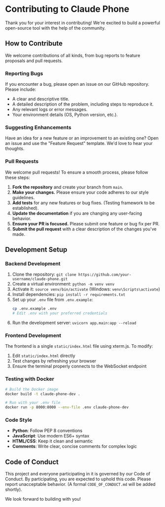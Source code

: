 # Contributing to Claude Phone

Thank you for your interest in contributing! We're excited to build a powerful open-source tool with the help of the community.

## How to Contribute

We welcome contributions of all kinds, from bug reports to feature proposals and pull requests.

### Reporting Bugs

If you encounter a bug, please open an issue on our GitHub repository. Please include:
- A clear and descriptive title.
- A detailed description of the problem, including steps to reproduce it.
- Any relevant logs or error messages.
- Your environment details (OS, Python version, etc.).

### Suggesting Enhancements

Have an idea for a new feature or an improvement to an existing one? Open an issue and use the "Feature Request" template. We'd love to hear your thoughts.

### Pull Requests

We welcome pull requests! To ensure a smooth process, please follow these steps:

1.  **Fork the repository** and create your branch from `main`.
2.  **Make your changes.** Please ensure your code adheres to our style guidelines.
3.  **Add tests** for any new features or bug fixes. (Testing framework to be established).
4.  **Update the documentation** if you are changing any user-facing behavior.
5.  **Ensure your PR is focused.** Please submit one feature or bug fix per PR.
6.  **Submit the pull request** with a clear description of the changes you've made.

## Development Setup

### Backend Development

1.  Clone the repository: `git clone https://github.com/your-username/claude-phone.git`
2.  Create a virtual environment: `python -m venv venv`
3.  Activate it: `source venv/bin/activate` (Windows: `venv\Scripts\activate`)
4.  Install dependencies: `pip install -r requirements.txt`
5.  Set up your `.env` file from `.env.example`:
    ```bash
    cp .env.example .env
    # Edit .env with your preferred credentials
    ```
6.  Run the development server: `uvicorn app.main:app --reload`

### Frontend Development

The frontend is a single `static/index.html` file using xterm.js. To modify:

1.  Edit `static/index.html` directly
2.  Test changes by refreshing your browser
3.  Ensure the terminal properly connects to the WebSocket endpoint

### Testing with Docker

```bash
# Build the Docker image
docker build -t claude-phone-dev .

# Run with your .env file
docker run -p 8000:8000 --env-file .env claude-phone-dev
```

### Code Style

- **Python**: Follow PEP 8 conventions
- **JavaScript**: Use modern ES6+ syntax
- **HTML/CSS**: Keep it clean and semantic
- **Comments**: Write clear, concise comments for complex logic

## Code of Conduct

This project and everyone participating in it is governed by our Code of Conduct. By participating, you are expected to uphold this code. Please report unacceptable behavior. (A formal `CODE_OF_CONDUCT.md` will be added shortly).

We look forward to building with you!